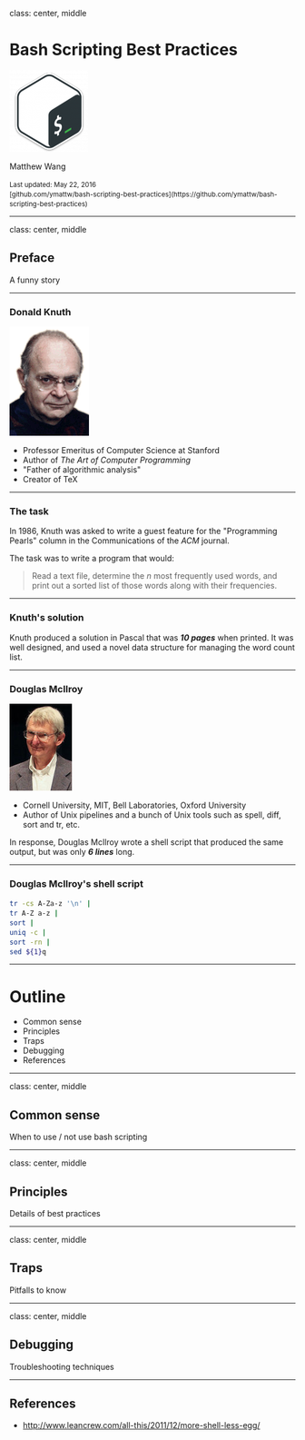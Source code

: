 class: center, middle

# Bash Scripting Best Practices

<img src="img/bash.png" />

Matthew Wang

<small>
Last updated: May 22, 2016<br>
[github.com/ymattw/bash-scripting-best-practices](https://github.com/ymattw/bash-scripting-best-practices)
</small>

---

class: center, middle

## Preface

A funny story

---

### Donald Knuth

<img class="right" src="img/knuth.gif" />

- Professor Emeritus of Computer Science at Stanford
- Author of _The Art of Computer Programming_
- "Father of algorithmic analysis"
- Creator of TeX

---

### The task

In 1986, Knuth was asked to write a guest feature for the "Programming Pearls"
column in the Communications of the _ACM_ journal.

The task was to write a program that would:

> Read a text file, determine the _n_ most frequently used words, and print out
> a sorted list of those words along with their frequencies.

---

### Knuth's solution

Knuth produced a solution in Pascal that was _**10 pages**_ when printed.  It
was well designed, and used a novel data structure for managing the word count
list.

---

### Douglas McIlroy

<img class="right" src="img/McIlroy.jpg" />

- Cornell University, MIT, Bell Laboratories, Oxford University
- Author of Unix pipelines and a bunch of Unix tools such as spell, diff, sort
  and tr, etc.

In response, Douglas McIlroy wrote a shell script that produced the same
output, but was only _**6 lines**_ long.

---

### Douglas McIlroy's shell script

```bash
tr -cs A-Za-z '\n' |
tr A-Z a-z |
sort |
uniq -c |
sort -rn |
sed ${1}q
```

---

# Outline

- Common sense
- Principles
- Traps
- Debugging
- References

---

class: center, middle

## Common sense

When to use / not use bash scripting

---

class: center, middle

## Principles

Details of best practices

---

class: center, middle

## Traps

Pitfalls to know

---

class: center, middle

## Debugging

Troubleshooting techniques

---

## References

- http://www.leancrew.com/all-this/2011/12/more-shell-less-egg/
